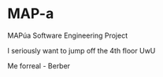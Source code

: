 # MAP-a
MAPúa Software Engineering Project

I seriously want to jump off the 4th floor UwU

Me forreal - Berber

